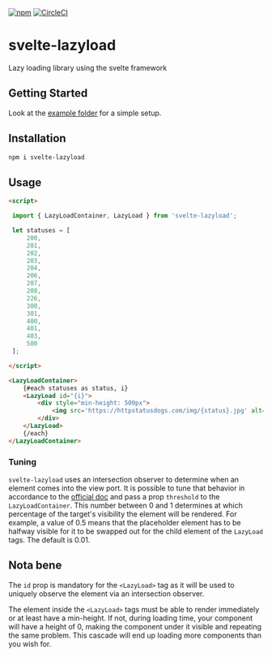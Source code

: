 [![npm][npm]][npm-url]
[![CircleCI](https://circleci.com/gh/abrochard/svelte-lazyload.svg?style=svg)](https://circleci.com/gh/abrochard/svelte-lazyload)

# svelte-lazyload

Lazy loading library using the svelte framework


## Getting Started

Look at the [example folder](https://github.com/abrochard/svelte-lazyload/tree/master/example) for a simple setup.


## Installation

```bash
npm i svelte-lazyload
```

## Usage

```html
<script>

 import { LazyLoadContainer, LazyLoad } from 'svelte-lazyload';

 let statuses = [
     200,
     201,
     202,
     203,
     204,
     206,
     207,
     208,
     226,
     300,
     301,
     400,
     401,
     403,
     500
 ];

</script>

<LazyLoadContainer>
    {#each statuses as status, i}
    <LazyLoad id="{i}">
        <div style="min-height: 500px">
            <img src='https://httpstatusdogs.com/img/{status}.jpg' alt={status}/>
        </div>
    </LazyLoad>
    {/each}
</LazyLoadContainer>
```

### Tuning

`svelte-lazyload` uses an intersection observer to determine when an element comes into the view port. It is possible to tune that behavior in accordance to the [official doc](https://developer.mozilla.org/en-US/docs/Web/API/Intersection_Observer_API#Creating_an_intersection_observer) and pass a prop `threshold` to the `LazyLoadContainer`. This number between 0 and 1 determines at which percentage of the target's visibility the element will be rendered. For example, a value of 0.5 means that the placeholder element has to be halfway visible for it to be swapped out for the child element of the `LazyLoad` tags. The default is 0.01.

## Nota bene

The `id` prop is mandatory for the `<LazyLoad>` tag as it will be used to uniquely observe the element via an intersection observer.

The element inside the `<LazyLoad>` tags must be able to render immediately or at least have a min-height. If not, during loading time, your component will have a height of 0, making the component under it visible and repeating the same problem. This cascade will end up loading more components than you wish for.


[npm]: https://img.shields.io/npm/v/svelte-lazyload.svg
[npm-url]: https://www.npmjs.com/package/svelte-lazyload

